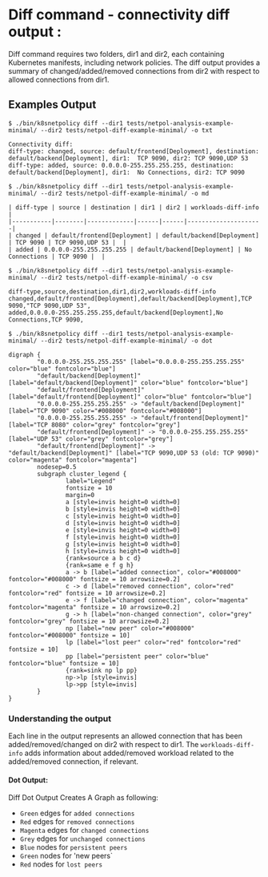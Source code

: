 # Diff command - connectivity diff output :

Diff command requires two folders, dir1 and dir2, each containing Kubernetes manifests, including network policies. 
The diff output provides a summary of changed/added/removed connections from dir2 with respect to allowed connections from dir1.

## Examples Output 

```
$ ./bin/k8snetpolicy diff --dir1 tests/netpol-analysis-example-minimal/ --dir2 tests/netpol-diff-example-minimal/ -o txt

Connectivity diff:
diff-type: changed, source: default/frontend[Deployment], destination: default/backend[Deployment], dir1:  TCP 9090, dir2: TCP 9090,UDP 53
diff-type: added, source: 0.0.0.0-255.255.255.255, destination: default/backend[Deployment], dir1:  No Connections, dir2: TCP 9090
```

```
$ ./bin/k8snetpolicy diff --dir1 tests/netpol-analysis-example-minimal/ --dir2 tests/netpol-diff-example-minimal/ -o md

| diff-type | source | destination | dir1 | dir2 | workloads-diff-info |
|-----------|--------|-------------|------|------|---------------------|
| changed | default/frontend[Deployment] | default/backend[Deployment] | TCP 9090 | TCP 9090,UDP 53 |  |
| added | 0.0.0.0-255.255.255.255 | default/backend[Deployment] | No Connections | TCP 9090 |  |
```

```
$ ./bin/k8snetpolicy diff --dir1 tests/netpol-analysis-example-minimal/ --dir2 tests/netpol-diff-example-minimal/ -o csv

diff-type,source,destination,dir1,dir2,workloads-diff-info
changed,default/frontend[Deployment],default/backend[Deployment],TCP 9090,"TCP 9090,UDP 53",
added,0.0.0.0-255.255.255.255,default/backend[Deployment],No Connections,TCP 9090,
```

```
$ ./bin/k8snetpolicy diff --dir1 tests/netpol-analysis-example-minimal/ --dir2 tests/netpol-diff-example-minimal/ -o dot

digraph {
        "0.0.0.0-255.255.255.255" [label="0.0.0.0-255.255.255.255" color="blue" fontcolor="blue"]
        "default/backend[Deployment]" [label="default/backend[Deployment]" color="blue" fontcolor="blue"]
        "default/frontend[Deployment]" [label="default/frontend[Deployment]" color="blue" fontcolor="blue"]
        "0.0.0.0-255.255.255.255" -> "default/backend[Deployment]" [label="TCP 9090" color="#008000" fontcolor="#008000"]
        "0.0.0.0-255.255.255.255" -> "default/frontend[Deployment]" [label="TCP 8080" color="grey" fontcolor="grey"]
        "default/frontend[Deployment]" -> "0.0.0.0-255.255.255.255" [label="UDP 53" color="grey" fontcolor="grey"]
        "default/frontend[Deployment]" -> "default/backend[Deployment]" [label="TCP 9090,UDP 53 (old: TCP 9090)" color="magenta" fontcolor="magenta"]
        nodesep=0.5
        subgraph cluster_legend {
                label="Legend"
                fontsize = 10
                margin=0
                a [style=invis height=0 width=0]
                b [style=invis height=0 width=0]
                c [style=invis height=0 width=0]
                d [style=invis height=0 width=0]
                e [style=invis height=0 width=0]
                f [style=invis height=0 width=0]
                g [style=invis height=0 width=0]
                h [style=invis height=0 width=0]
                {rank=source a b c d}
                {rank=same e f g h}
                a -> b [label="added connection", color="#008000" fontcolor="#008000" fontsize = 10 arrowsize=0.2]
                c -> d [label="removed connection", color="red" fontcolor="red" fontsize = 10 arrowsize=0.2]
                e -> f [label="changed connection", color="magenta" fontcolor="magenta" fontsize = 10 arrowsize=0.2]
                g -> h [label="non-changed connection", color="grey" fontcolor="grey" fontsize = 10 arrowsize=0.2]
                np [label="new peer" color="#008000" fontcolor="#008000" fontsize = 10]
                lp [label="lost peer" color="red" fontcolor="red" fontsize = 10]
                pp [label="persistent peer" color="blue" fontcolor="blue" fontsize = 10]
                {rank=sink np lp pp}
                np->lp [style=invis]
                lp->pp [style=invis]
        }
}
```

### Understanding the output
Each line in the output represents an allowed connection that has been added/removed/changed on dir2 with respect to dir1. The `workloads-diff-info` adds information about added/removed workload related to the added/removed connection, if relevant.

#### Dot Output:
Diff Dot Output Creates A Graph as following:
- `Green` edges for `added connections`
- `Red` edges for `removed connections`
- `Magenta` edges for `changed connections`
- `Grey` edges for `unchanged connections`
- `Blue` nodes for `persistent peers`
- `Green` nodes for 'new peers`
- `Red` nodes for `lost peers`